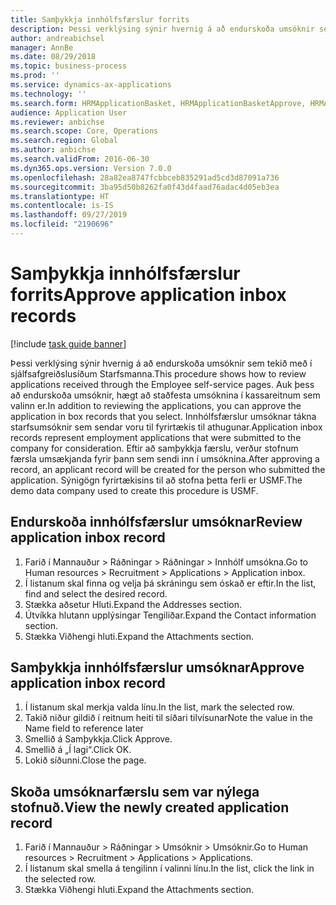 ```yaml
---
title: Samþykkja innhólfsfærslur forrits
description: Þessi verklýsing sýnir hvernig á að endurskoða umsóknir sem tekið með í sjálfsafgreiðslusíðum Starfsmanna.
author: andreabichsel
manager: AnnBe
ms.date: 08/29/2018
ms.topic: business-process
ms.prod: ''
ms.service: dynamics-ax-applications
ms.technology: ''
ms.search.form: HRMApplicationBasket, HRMApplicationBasketApprove, HRMApplication
audience: Application User
ms.reviewer: anbichse
ms.search.scope: Core, Operations
ms.search.region: Global
ms.author: anbichse
ms.search.validFrom: 2016-06-30
ms.dyn365.ops.version: Version 7.0.0
ms.openlocfilehash: 28a82ea8747fcbbceb835291ad5cd3d87091a736
ms.sourcegitcommit: 3ba95d50b8262fa0f43d4faad76adac4d05eb3ea
ms.translationtype: HT
ms.contentlocale: is-IS
ms.lasthandoff: 09/27/2019
ms.locfileid: "2190696"
---
```

# <a name="approve-application-inbox-records"></a><span data-ttu-id="2b2c9-103">Samþykkja innhólfsfærslur forrits</span><span class="sxs-lookup"><span data-stu-id="2b2c9-103">Approve application inbox records</span></span>

[!include [task guide banner](../../includes/task-guide-banner.md)]

<span data-ttu-id="2b2c9-104">Þessi verklýsing sýnir hvernig á að endurskoða umsóknir sem tekið með í sjálfsafgreiðslusíðum Starfsmanna.</span><span class="sxs-lookup"><span data-stu-id="2b2c9-104">This procedure shows how to review applications received through the Employee self-service pages.</span></span> <span data-ttu-id="2b2c9-105">Auk þess að endurskoða umsóknir, hægt að staðfesta umsóknina í kassareitnum sem valinn er.</span><span class="sxs-lookup"><span data-stu-id="2b2c9-105">In addition to reviewing the applications, you can approve the application in box records that you select.</span></span> <span data-ttu-id="2b2c9-106">Innhólfsfærslur umsóknar tákna starfsumsóknir sem sendar voru til fyrirtækis til athugunar.</span><span class="sxs-lookup"><span data-stu-id="2b2c9-106">Application inbox records represent employment applications that were submitted to the company for consideration.</span></span> <span data-ttu-id="2b2c9-107">Eftir að samþykkja færslu, verður stofnum færsla umsækjanda fyrir þann sem sendi inn í umsóknina.</span><span class="sxs-lookup"><span data-stu-id="2b2c9-107">After approving a record, an applicant record will be created for the person who submitted the application.</span></span> <span data-ttu-id="2b2c9-108">Sýnigögn fyrirtækisins til að stofna þetta ferli er USMF.</span><span class="sxs-lookup"><span data-stu-id="2b2c9-108">The demo data company used to create this procedure is USMF.</span></span>


## <a name="review-application-inbox-record"></a><span data-ttu-id="2b2c9-109">Endurskoða innhólfsfærslur umsóknar</span><span class="sxs-lookup"><span data-stu-id="2b2c9-109">Review application inbox record</span></span>
1. <span data-ttu-id="2b2c9-110">Farið í Mannauður > Ráðningar > Ráðningar > Innhólf umsókna.</span><span class="sxs-lookup"><span data-stu-id="2b2c9-110">Go to Human resources > Recruitment > Applications > Application inbox.</span></span>
2. <span data-ttu-id="2b2c9-111">Í listanum skal finna og velja þá skráningu sem óskað er eftir.</span><span class="sxs-lookup"><span data-stu-id="2b2c9-111">In the list, find and select the desired record.</span></span>
3. <span data-ttu-id="2b2c9-112">Stækka aðsetur Hluti.</span><span class="sxs-lookup"><span data-stu-id="2b2c9-112">Expand the Addresses section.</span></span>
4. <span data-ttu-id="2b2c9-113">Útvíkka hlutann upplýsingar Tengiliðar.</span><span class="sxs-lookup"><span data-stu-id="2b2c9-113">Expand the Contact information section.</span></span>
5. <span data-ttu-id="2b2c9-114">Stækka Viðhengi hluti.</span><span class="sxs-lookup"><span data-stu-id="2b2c9-114">Expand the Attachments section.</span></span>

## <a name="approve-application-inbox-record"></a><span data-ttu-id="2b2c9-115">Samþykkja innhólfsfærslur umsóknar</span><span class="sxs-lookup"><span data-stu-id="2b2c9-115">Approve application inbox record</span></span>
1. <span data-ttu-id="2b2c9-116">Í listanum skal merkja valda línu.</span><span class="sxs-lookup"><span data-stu-id="2b2c9-116">In the list, mark the selected row.</span></span>
2. <span data-ttu-id="2b2c9-117">Takið niður gildið í reitnum heiti til síðari tilvísunar</span><span class="sxs-lookup"><span data-stu-id="2b2c9-117">Note the value in the Name field to reference later</span></span>
3. <span data-ttu-id="2b2c9-118">Smellið á Samþykkja.</span><span class="sxs-lookup"><span data-stu-id="2b2c9-118">Click Approve.</span></span>
4. <span data-ttu-id="2b2c9-119">Smellið á „Í lagi“.</span><span class="sxs-lookup"><span data-stu-id="2b2c9-119">Click OK.</span></span>
5. <span data-ttu-id="2b2c9-120">Lokið síðunni.</span><span class="sxs-lookup"><span data-stu-id="2b2c9-120">Close the page.</span></span>

## <a name="view-the-newly-created-application-record"></a><span data-ttu-id="2b2c9-121">Skoða umsóknarfærslu sem var nýlega stofnuð.</span><span class="sxs-lookup"><span data-stu-id="2b2c9-121">View the newly created application record</span></span>
1. <span data-ttu-id="2b2c9-122">Farið í Mannauður > Ráðningar > Umsóknir > Umsóknir.</span><span class="sxs-lookup"><span data-stu-id="2b2c9-122">Go to Human resources > Recruitment > Applications > Applications.</span></span>
2. <span data-ttu-id="2b2c9-123">Í listanum skal smella á tengilinn í valinni línu.</span><span class="sxs-lookup"><span data-stu-id="2b2c9-123">In the list, click the link in the selected row.</span></span>
3. <span data-ttu-id="2b2c9-124">Stækka Viðhengi hluti.</span><span class="sxs-lookup"><span data-stu-id="2b2c9-124">Expand the Attachments section.</span></span>


